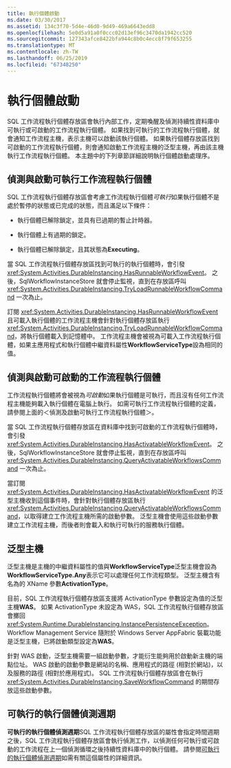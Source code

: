 ```yaml
---
title: 執行個體啟動
ms.date: 03/30/2017
ms.assetid: 134c3f70-5d4e-46d0-9d49-469a6643edd8
ms.openlocfilehash: 5e0d5a91a0f0ccc02d13ef96c3470da1942cc520
ms.sourcegitcommit: 127343afce8422bfa944c8b0c4ecc8f79f653255
ms.translationtype: MT
ms.contentlocale: zh-TW
ms.lasthandoff: 06/25/2019
ms.locfileid: "67348250"
---
```

# <a name="instance-activation"></a>執行個體啟動
SQL 工作流程執行個體存放區會執行內部工作，定期喚醒及偵測持續性資料庫中可執行或可啟動的工作流程執行個體。 如果找到可執行的工作流程執行個體，就會通知工作流程主機，表示主機可以啟動該執行個體。 如果執行個體存放區找到可啟動的工作流程執行個體，則會通知啟動工作流程主機的泛型主機，再由該主機執行工作流程執行個體。 本主題中的下列章節詳細說明執行個體啟動處理序。  
  
## <a name="RunnableSection"></a> 偵測與啟動可執行工作流程執行個體  
 SQL 工作流程執行個體存放區會考慮工作流程執行個體*可執行*如果執行個體不是處於暫停的狀態或已完成的狀態，而且滿足以下條件：  
  
- 執行個體已解除鎖定，並具有已過期的暫止計時器。  
  
- 執行個體上有過期的鎖定。  
  
- 執行個體已解除鎖定，且其狀態為**Executing**。  
  
 當 SQL 工作流程執行個體存放區找到可執行的執行個體時，會引發 <xref:System.Activities.DurableInstancing.HasRunnableWorkflowEvent>。 之後，SqlWorkflowInstanceStore 就會停止監視，直到在存放區呼叫 <xref:System.Activities.DurableInstancing.TryLoadRunnableWorkflowCommand> 一次為止。  
  
 訂閱 <xref:System.Activities.DurableInstancing.HasRunnableWorkflowEvent> 且可載入執行個體的工作流程主機會針對執行個體存放區執行 <xref:System.Activities.DurableInstancing.TryLoadRunnableWorkflowCommand>，將執行個體載入到記憶體中。 工作流程主機會被視為可載入工作流程執行個體，如果主應用程式和執行個體中繼資料屬性**WorkflowServiceType**設為相同的值。  
  
## <a name="detecting-and-activating-activatable-workflow-instances"></a>偵測與啟動可啟動的工作流程執行個體  
 工作流程執行個體將會被視為*可啟動*如果執行個體是可執行，而且沒有任何工作流程主機能夠載入執行個體在電腦上執行。 如需可執行工作流程執行個體的定義，請參閱上面的＜偵測及啟動可執行工作流程執行個體＞。  
  
 當 SQL 工作流程執行個體存放區在資料庫中找到可啟動的工作流程執行個體時，會引發 <xref:System.Activities.DurableInstancing.HasActivatableWorkflowEvent>。 之後，SqlWorkflowInstanceStore 就會停止監視，直到在存放區呼叫 <xref:System.Activities.DurableInstancing.QueryActivatableWorkflowsCommand> 一次為止。  
  
 當訂閱 <xref:System.Activities.DurableInstancing.HasActivatableWorkflowEvent> 的泛型主機收到這個事件時，會針對執行個體存放區執行 <xref:System.Activities.DurableInstancing.QueryActivatableWorkflowsCommand>，以取得建立工作流程主機所需的啟動參數。 泛型主機會使用這些啟動參數建立工作流程主機，而後者則會載入和執行可執行的服務執行個體。  
  
## <a name="generic-hosts"></a>泛型主機  
 泛型主機是主機的中繼資料屬性的值與**WorkflowServiceType**泛型主機會設為**WorkflowServiceType.Any**表示它可以處理任何工作流程類型。 泛型主機含有名為的 XName 參數**ActivationType**。  
  
 目前，SQL 工作流程執行個體存放區支援將 ActivationType 參數設定為值的泛型主機**WAS**。 如果 ActivationType 未設定為 WAS，SQL 工作流程執行個體存放區會擲回 <xref:System.Runtime.DurableInstancing.InstancePersistenceException>。 Workflow Management Service 隨附於 Windows Server AppFabric 裝載功能是泛型主機，已將啟動類型設定為**WAS**。  
  
 針對 WAS 啟動，泛型主機需要一組啟動參數，才能衍生能夠用於啟動新主機的端點位址。 WAS 啟動的啟動參數是網站的名稱、應用程式的路徑 (相對於網站)，以及服務的路徑 (相對於應用程式)。 SQL 工作流程執行個體存放區會在執行 <xref:System.Activities.DurableInstancing.SaveWorkflowCommand> 的期間存放這些啟動參數。  
  
## <a name="runnable-instances-detection-period"></a>可執行的執行個體偵測週期  
 **可執行的執行個體偵測週期**SQL 工作流程執行個體存放區的屬性會指定時間週期之後，SQL 工作流程執行個體存放區會執行偵測工作，以偵測任何可執行或可啟動的工作流程在上一個偵測循環之後持續性資料庫中的執行個體。 請參閱[可執行的執行個體偵測週期](runnable-instances-detection-period.md)如需有關這個屬性的詳細資訊。
